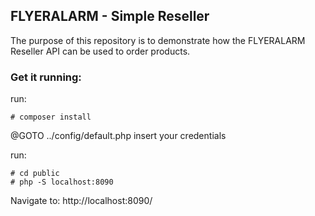 ## FLYERALARM - Simple Reseller

The purpose of this repository is to demonstrate how the
FLYERALARM Reseller API can be used to order products.

### Get it running:

run:
```
# composer install
```

@GOTO ../config/default.php
insert your credentials 

run:
```
# cd public
# php -S localhost:8090
```

Navigate to:
http://localhost:8090/


